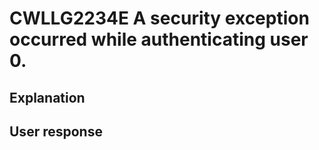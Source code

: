 # CWLLG2234E A security exception occurred while authenticating user 0.

## Explanation

## User response